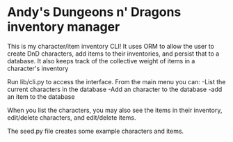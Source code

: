 # Andy's Dungeons n' Dragons inventory manager

This is my character/item inventory CLI! It uses ORM
to allow the user to create DnD characters, add
items to their inventories, and persist that to a
database. It also keeps track of the collective weight of items in a character's inventory

Run lib/cli.py to access the interface.
From the main menu you can:
    -List the current characters in the database
    -Add an character to the database
    -add an item to the database

When you list the characters, you may also see the
items in their inventory, edit/delete characters, 
and edit/delete items.

The seed.py file creates some example characters and
items.

